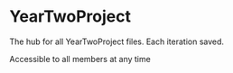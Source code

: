 # YearTwoProject
The hub for all YearTwoProject files. Each iteration saved.

Accessible to all members at any time
